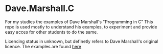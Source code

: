 # Dave.Marshall.C
For my studies the examples of Dave Marshall's "Programming in C"
This repo is used mostly to understand his examples, to experiment and provide easy acces for other students to do the same.

Licencing status in unknown, but definetly refers to Dave Marshall's original licence. The examples are found [here](https://users.cs.cf.ac.uk/Dave.Marshall/C/)
